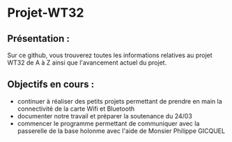 # Projet-WT32

## Présentation :
Sur ce github, vous trouverez toutes les informations relatives au projet WT32 de A à Z ainsi que l'avancement actuel du projet.

## Objectifs en cours :
- continuer à réaliser des petits projets permettant de prendre en main la connectivité de la carte Wifi et Bluetooth
- documenter notre travail et préparer la soutenance du 24/03
- commencer le programme permettant de communiquer avec la passerelle de la base holonme avec l'aide de Monsier Philippe GICQUEL
